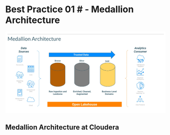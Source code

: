 #  Best Practice 01 # - Medallion Architecture

![best_practice_1a.jpg](../../images/best_practice_1a.jpg)

## Medallion Architecture at Cloudera
